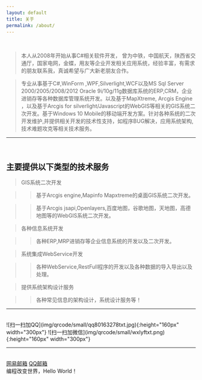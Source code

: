 ```yaml
---
layout: default
title: 关于
permalink: /about/
---
```


<br/>

> 本人从2008年开始从事C#相关软件开发， 曾为中铁，中国航天，陕西省交通厅，国家电网，金蝶，用友等企业开发相关应用系统，经验丰富，有需求的朋友联系我，真诚希望与广大新老朋友合作。

> 专业从事基于C#,WinForm ,WPF,Silverlight,WCF以及MS Sql Server 2000/2005/2008/2012 Oracle 9i/10g/11g数据库系统的ERP,CRM，企业进销存等各种数据库管理系统开发。以及基于MapXtreme, Arcgis Engine ，以及基于Arcgis for silverlight/Javascript的WebGIS等相关的GIS系统二次开发。基于Windows 10 Mobile的移动端开发方案。针对各种系统的二次开发维护,并提供相关开发的技术性支持，如程序BUG解决，应用系统架构,技术难题攻克等相关技术服务。

<hr/>

<br/>


<h2>主要提供以下类型的技术服务</h2>

> GIS系统二次开发

> > 基于Arcgis engine,Mapinfo Mapxtreme的桌面GIS系统二次开发。

> > 基于Arcgis jsapi,Openlayers,百度地图，谷歌地图，天地图，高德地图等的WebGIS系统二次开发。

> 各种信息系统开发

> > 各种ERP,MRP进销存等企业信息系统的开发以及二次开发。

> 系统集成WebService开发

> > 各种WebService,RestFull程序的开发以及各种数据的导入导出以及处理。

> 提供系统架构设计服务

> > 各种常见信息的架构设计，系统设计服务等！
 
<hr/>
<br/>

<span class="contacticon center">
	![扫一扫加QQ](img/qrcode/small/qq80163278txt.jpg){:height="160px" width="300px"}
	![扫一扫加微信](img/qrcode/small/wxlyftxt.png){:height="160px" width="300px"}
</span>

<hr/>
<br/>
<span class="contacticon center">
	<a href="mailto:devgis@163.com" title="发送邮件倒我的网易邮箱">网易邮箱<i class="fa fa-envelope-square"></i></a>
	<a href="mailto:devgis@qq.com" title="发送邮件倒我的QQ邮箱">QQ邮箱<i class="fa fa-envelope-square"></i></a>
</span>

<div class="col three caption">
	编程改变世界，Hello World！
</div>

